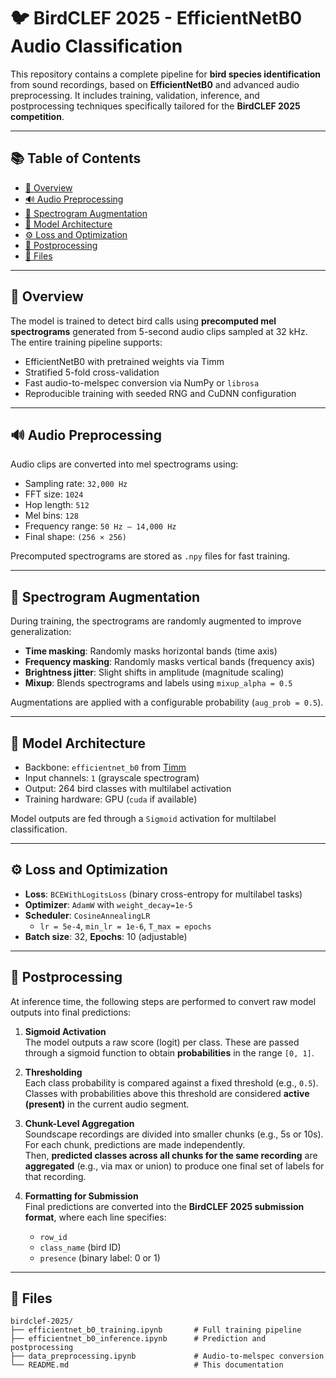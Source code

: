 # 🐦 BirdCLEF 2025 - EfficientNetB0 Audio Classification

This repository contains a complete pipeline for **bird species identification** from sound recordings, based on **EfficientNetB0** and advanced audio preprocessing. It includes training, validation, inference, and postprocessing techniques specifically tailored for the **BirdCLEF 2025 competition**.

---

## 📚 Table of Contents

- [🧠 Overview](#-overview)
- [🔊 Audio Preprocessing](#-audio-preprocessing)
- [🎨 Spectrogram Augmentation](#-spectrogram-augmentation)
- [🧮 Model Architecture](#-model-architecture)
- [⚙️ Loss and Optimization](#-⚙️-Loss-and-Optimization)
- [🧪 Postprocessing](#-postprocessing)
- [📁 Files](#-files)

---

## 🧠 Overview

The model is trained to detect bird calls using **precomputed mel spectrograms** generated from 5-second audio clips sampled at 32 kHz. The entire training pipeline supports:

- EfficientNetB0 with pretrained weights via Timm
- Stratified 5-fold cross-validation
- Fast audio-to-melspec conversion via NumPy or `librosa`
- Reproducible training with seeded RNG and CuDNN configuration

---

## 🔊 Audio Preprocessing

Audio clips are converted into mel spectrograms using:

- Sampling rate: `32,000 Hz`
- FFT size: `1024`
- Hop length: `512`
- Mel bins: `128`
- Frequency range: `50 Hz – 14,000 Hz`
- Final shape: `(256 × 256)`

Precomputed spectrograms are stored as `.npy` files for fast training.

---

## 🎨 Spectrogram Augmentation

During training, the spectrograms are randomly augmented to improve generalization:

- **Time masking**: Randomly masks horizontal bands (time axis)
- **Frequency masking**: Randomly masks vertical bands (frequency axis)
- **Brightness jitter**: Slight shifts in amplitude (magnitude scaling)
- **Mixup**: Blends spectrograms and labels using `mixup_alpha = 0.5`

Augmentations are applied with a configurable probability (`aug_prob = 0.5`).

---

## 🧮 Model Architecture

- Backbone: `efficientnet_b0` from [Timm](https://rwightman.github.io/pytorch-image-models/)
- Input channels: `1` (grayscale spectrogram)
- Output: 264 bird classes with multilabel activation
- Training hardware: GPU (`cuda` if available)

Model outputs are fed through a `Sigmoid` activation for multilabel classification.

---

## ⚙️ Loss and Optimization

- **Loss**: `BCEWithLogitsLoss` (binary cross-entropy for multilabel tasks)
- **Optimizer**: `AdamW` with `weight_decay=1e-5`
- **Scheduler**: `CosineAnnealingLR`
  - `lr = 5e-4`, `min_lr = 1e-6`, `T_max = epochs`
- **Batch size**: 32, **Epochs**: 10 (adjustable)

---

## 🧪 Postprocessing

At inference time, the following steps are performed to convert raw model outputs into final predictions:

1. **Sigmoid Activation**  
   The model outputs a raw score (logit) per class. These are passed through a sigmoid function to obtain **probabilities** in the range `[0, 1]`.

2. **Thresholding**  
   Each class probability is compared against a fixed threshold (e.g., `0.5`).  
   Classes with probabilities above this threshold are considered **active (present)** in the current audio segment.

3. **Chunk-Level Aggregation**  
   Soundscape recordings are divided into smaller chunks (e.g., 5s or 10s).  
   For each chunk, predictions are made independently.  
   Then, **predicted classes across all chunks for the same recording** are **aggregated** (e.g., via max or union) to produce one final set of labels for that recording.

4. **Formatting for Submission**  
   Final predictions are converted into the **BirdCLEF 2025 submission format**, where each line specifies:
   - `row_id`
   - `class_name` (bird ID)
   - `presence` (binary label: 0 or 1)

---

## 📁 Files

```
birdclef-2025/
├── efficientnet_b0_training.ipynb       # Full training pipeline
├── efficientnet_b0_inference.ipynb      # Prediction and postprocessing
├── data_preprocessing.ipynb             # Audio-to-melspec conversion
└── README.md                            # This documentation
```
